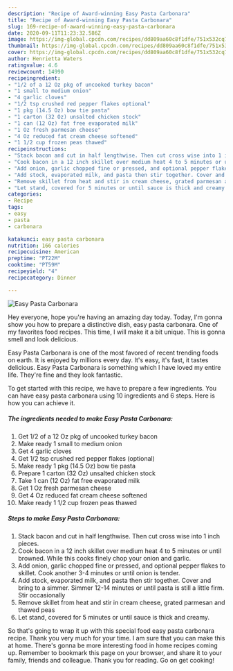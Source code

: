 ```yaml
---
description: "Recipe of Award-winning Easy Pasta Carbonara"
title: "Recipe of Award-winning Easy Pasta Carbonara"
slug: 169-recipe-of-award-winning-easy-pasta-carbonara
date: 2020-09-11T11:23:32.586Z
image: https://img-global.cpcdn.com/recipes/dd809aa60c8f1dfe/751x532cq70/easy-pasta-carbonara-recipe-main-photo.jpg
thumbnail: https://img-global.cpcdn.com/recipes/dd809aa60c8f1dfe/751x532cq70/easy-pasta-carbonara-recipe-main-photo.jpg
cover: https://img-global.cpcdn.com/recipes/dd809aa60c8f1dfe/751x532cq70/easy-pasta-carbonara-recipe-main-photo.jpg
author: Henrietta Waters
ratingvalue: 4.6
reviewcount: 14990
recipeingredient:
- "1/2 of a 12 Oz pkg of uncooked turkey bacon"
- "1 small to medium onion"
- "4 garlic cloves"
- "1/2 tsp crushed red pepper flakes optional"
- "1 pkg (14.5 Oz) bow tie pasta"
- "1 carton (32 Oz) unsalted chicken stock"
- "1 can (12 Oz) fat free evaporated milk"
- "1 Oz fresh parmesan cheese"
- "4 Oz reduced fat cream cheese softened"
- "1 1/2 cup frozen peas thawed"
recipeinstructions:
- "Stack bacon and cut in half lengthwise. Then cut cross wise into 1 inch pieces."
- "Cook bacon in a 12 inch skillet over medium heat 4 to 5 minutes or until browned. While this cooks finely chop your onion and garlic."
- "Add onion, garlic chopped fine or pressed, and optional pepper flakes to skillet. Cook another 3-4 minutes or until onion is tender."
- "Add stock, evaporated milk, and pasta then stir together. Cover and bring to a simmer. Simmer 12-14 minutes or until pasta is still a little firm. Stir occasionally"
- "Remove skillet from heat and stir in cream cheese, grated parmesan and thawed peas"
- "Let stand, covered for 5 minutes or until sauce is thick and creamy."
categories:
- Recipe
tags:
- easy
- pasta
- carbonara

katakunci: easy pasta carbonara 
nutrition: 166 calories
recipecuisine: American
preptime: "PT22M"
cooktime: "PT59M"
recipeyield: "4"
recipecategory: Dinner

---
```



![Easy Pasta Carbonara](https://img-global.cpcdn.com/recipes/dd809aa60c8f1dfe/751x532cq70/easy-pasta-carbonara-recipe-main-photo.jpg)

Hey everyone, hope you're having an amazing day today. Today, I'm gonna show you how to prepare a distinctive dish, easy pasta carbonara. One of my favorites food recipes. This time, I will make it a bit unique. This is gonna smell and look delicious.



Easy Pasta Carbonara is one of the most favored of recent trending foods on earth. It is enjoyed by millions every day. It's easy, it's fast, it tastes delicious. Easy Pasta Carbonara is something which I have loved my entire life. They're fine and they look fantastic.


To get started with this recipe, we have to prepare a few ingredients. You can have easy pasta carbonara using 10 ingredients and 6 steps. Here is how you can achieve it.

<!--inarticleads1-->

##### The ingredients needed to make Easy Pasta Carbonara:

1. Get 1/2 of a 12 Oz pkg of uncooked turkey bacon
1. Make ready 1 small to medium onion
1. Get 4 garlic cloves
1. Get 1/2 tsp crushed red pepper flakes (optional)
1. Make ready 1 pkg (14.5 Oz) bow tie pasta
1. Prepare 1 carton (32 Oz) unsalted chicken stock
1. Take 1 can (12 Oz) fat free evaporated milk
1. Get 1 Oz fresh parmesan cheese
1. Get 4 Oz reduced fat cream cheese softened
1. Make ready 1 1/2 cup frozen peas thawed




<!--inarticleads2-->

##### Steps to make Easy Pasta Carbonara:

1. Stack bacon and cut in half lengthwise. Then cut cross wise into 1 inch pieces.
1. Cook bacon in a 12 inch skillet over medium heat 4 to 5 minutes or until browned. While this cooks finely chop your onion and garlic.
1. Add onion, garlic chopped fine or pressed, and optional pepper flakes to skillet. Cook another 3-4 minutes or until onion is tender.
1. Add stock, evaporated milk, and pasta then stir together. Cover and bring to a simmer. Simmer 12-14 minutes or until pasta is still a little firm. Stir occasionally
1. Remove skillet from heat and stir in cream cheese, grated parmesan and thawed peas
1. Let stand, covered for 5 minutes or until sauce is thick and creamy.




So that's going to wrap it up with this special food easy pasta carbonara recipe. Thank you very much for your time. I am sure that you can make this at home. There's gonna be more interesting food in home recipes coming up. Remember to bookmark this page on your browser, and share it to your family, friends and colleague. Thank you for reading. Go on get cooking!
